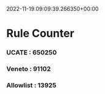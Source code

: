 2022-11-19 09:09:39.266350+00:00
# Rule Counter 
 ### UCATE : 650250

 ### Veneto : 91102

 ### Allowlist : 13925
